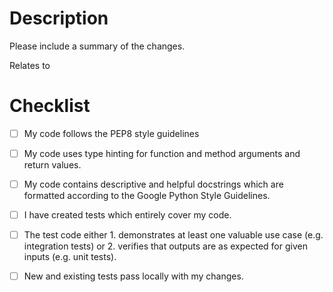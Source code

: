 # Description
Please include a summary of the changes.

Relates to <issue>

# Checklist
- [ ] My code follows the PEP8 style guidelines
- [ ] My code uses type hinting for function and method arguments and return 
values.
- [ ] My code contains descriptive and helpful docstrings which are formatted 
according to the Google Python Style Guidelines.
- [ ] I have created tests which entirely cover my code.
- [ ] The test code either 1. demonstrates at least one valuable use case (e.g. integration tests) 
or 2. verifies that outputs are as expected for given inputs (e.g. unit tests).
- [ ] New and existing tests pass locally with my changes.
 
